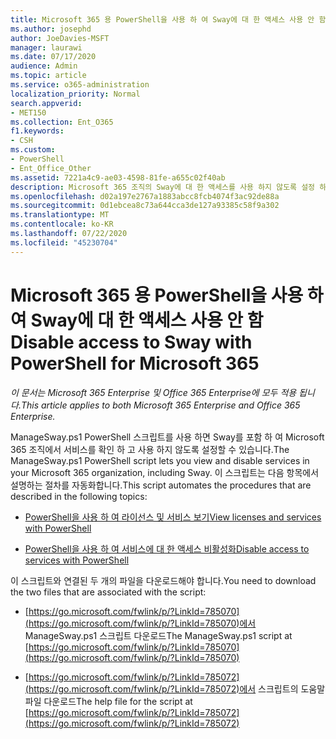 ```yaml
---
title: Microsoft 365 용 PowerShell을 사용 하 여 Sway에 대 한 액세스 사용 안 함
ms.author: josephd
author: JoeDavies-MSFT
manager: laurawi
ms.date: 07/17/2020
audience: Admin
ms.topic: article
ms.service: o365-administration
localization_priority: Normal
search.appverid:
- MET150
ms.collection: Ent_O365
f1.keywords:
- CSH
ms.custom:
- PowerShell
- Ent_Office_Other
ms.assetid: 7221a4c9-ae03-4598-81fe-a655c02f40ab
description: Microsoft 365 조직의 Sway에 대 한 액세스를 사용 하지 않도록 설정 하는 데 사용할 수 있는 ManageSway.ps1 PowerShell 스크립트를 다운로드 하는 위치에 대해 알아봅니다.
ms.openlocfilehash: d02a197e2767a1883abcc8fcb4074f3ac92de88a
ms.sourcegitcommit: 0d1ebcea8c73a644cca3de127a93385c58f9a302
ms.translationtype: MT
ms.contentlocale: ko-KR
ms.lasthandoff: 07/22/2020
ms.locfileid: "45230704"
---
```

# <a name="disable-access-to-sway-with-powershell-for-microsoft-365"></a><span data-ttu-id="e540e-103">Microsoft 365 용 PowerShell을 사용 하 여 Sway에 대 한 액세스 사용 안 함</span><span class="sxs-lookup"><span data-stu-id="e540e-103">Disable access to Sway with PowerShell for Microsoft 365</span></span>

<span data-ttu-id="e540e-104">*이 문서는 Microsoft 365 Enterprise 및 Office 365 Enterprise에 모두 적용 됩니다.*</span><span class="sxs-lookup"><span data-stu-id="e540e-104">*This article applies to both Microsoft 365 Enterprise and Office 365 Enterprise.*</span></span>

<span data-ttu-id="e540e-105">ManageSway.ps1 PowerShell 스크립트를 사용 하면 Sway를 포함 하 여 Microsoft 365 조직에서 서비스를 확인 하 고 사용 하지 않도록 설정할 수 있습니다.</span><span class="sxs-lookup"><span data-stu-id="e540e-105">The ManageSway.ps1 PowerShell script lets you view and disable services in your Microsoft 365 organization, including Sway.</span></span> <span data-ttu-id="e540e-106">이 스크립트는 다음 항목에서 설명하는 절차를 자동화합니다.</span><span class="sxs-lookup"><span data-stu-id="e540e-106">This script automates the procedures that are described in the following topics:</span></span>
  
- [<span data-ttu-id="e540e-107">PowerShell을 사용 하 여 라이선스 및 서비스 보기</span><span class="sxs-lookup"><span data-stu-id="e540e-107">View licenses and services with PowerShell</span></span>](view-licenses-and-services-with-office-365-powershell.md)
    
- [<span data-ttu-id="e540e-108">PowerShell을 사용 하 여 서비스에 대 한 액세스 비활성화</span><span class="sxs-lookup"><span data-stu-id="e540e-108">Disable access to services with PowerShell</span></span>](disable-access-to-services-with-office-365-powershell.md)
    
<span data-ttu-id="e540e-109">이 스크립트와 연결된 두 개의 파일을 다운로드해야 합니다.</span><span class="sxs-lookup"><span data-stu-id="e540e-109">You need to download the two files that are associated with the script:</span></span>
  
- <span data-ttu-id="e540e-110">[https://go.microsoft.com/fwlink/p/?LinkId=785070](https://go.microsoft.com/fwlink/p/?LinkId=785070)에서 ManageSway.ps1 스크립트 다운로드</span><span class="sxs-lookup"><span data-stu-id="e540e-110">The ManageSway.ps1 script at [https://go.microsoft.com/fwlink/p/?LinkId=785070](https://go.microsoft.com/fwlink/p/?LinkId=785070)</span></span>
    
- <span data-ttu-id="e540e-111">[https://go.microsoft.com/fwlink/p/?LinkId=785072](https://go.microsoft.com/fwlink/p/?LinkId=785072)에서 스크립트의 도움말 파일 다운로드</span><span class="sxs-lookup"><span data-stu-id="e540e-111">The help file for the script at [https://go.microsoft.com/fwlink/p/?LinkId=785072](https://go.microsoft.com/fwlink/p/?LinkId=785072)</span></span>
    

